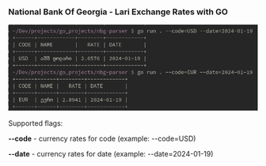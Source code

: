 ### National Bank Of Georgia - Lari Exchange Rates with GO

[![Go-NBG](https://github.com/zvlex/nbg-parser/blob/master/img/parser.png)]()


Supported flags:

**--code** - currency rates for code (example: --code=USD)

**--date** - currency rates for date (example: --date=2024-01-19)
